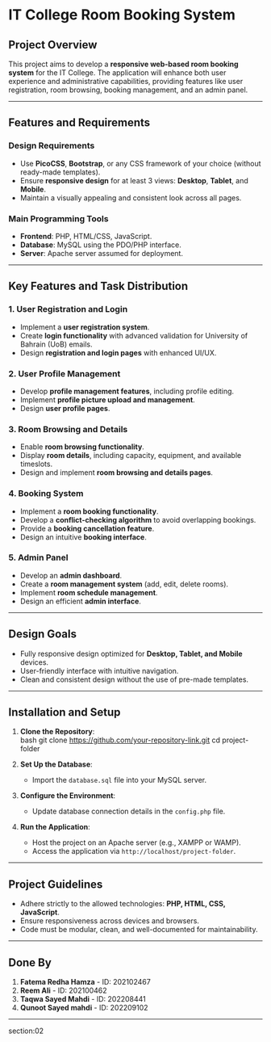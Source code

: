 # IT College Room Booking System

## Project Overview
This project aims to develop a **responsive web-based room booking system** for the IT College. The application will enhance both user experience and administrative capabilities, providing features like user registration, room browsing, booking management, and an admin panel.

---

## Features and Requirements

### **Design Requirements**
- Use **PicoCSS**, **Bootstrap**, or any CSS framework of your choice (without ready-made templates).
- Ensure **responsive design** for at least 3 views: **Desktop**, **Tablet**, and **Mobile**.
- Maintain a visually appealing and consistent look across all pages.

### **Main Programming Tools**
- **Frontend**: PHP, HTML/CSS, JavaScript.
- **Database**: MySQL using the PDO/PHP interface.
- **Server**: Apache server assumed for deployment.

---

## Key Features and Task Distribution

### **1. User Registration and Login**
- Implement a **user registration system**.
- Create **login functionality** with advanced validation for University of Bahrain (UoB) emails.
- Design **registration and login pages** with enhanced UI/UX.

### **2. User Profile Management**
- Develop **profile management features**, including profile editing.
- Implement **profile picture upload and management**.
- Design **user profile pages**.

### **3. Room Browsing and Details**
- Enable **room browsing functionality**.
- Display **room details**, including capacity, equipment, and available timeslots.
- Design and implement **room browsing and details pages**.

### **4. Booking System**
- Implement a **room booking functionality**.
- Develop a **conflict-checking algorithm** to avoid overlapping bookings.
- Provide a **booking cancellation feature**.
- Design an intuitive **booking interface**.

### **5. Admin Panel**
- Develop an **admin dashboard**.
- Create a **room management system** (add, edit, delete rooms).
- Implement **room schedule management**.
- Design an efficient **admin interface**.

---

## Design Goals
- Fully responsive design optimized for **Desktop, Tablet, and Mobile** devices.
- User-friendly interface with intuitive navigation.
- Clean and consistent design without the use of pre-made templates.

---

## Installation and Setup
1. **Clone the Repository**:  
   bash
   git clone https://github.com/your-repository-link.git
   cd project-folder
   

2. **Set Up the Database**:
   - Import the `database.sql` file into your MySQL server.

3. **Configure the Environment**:
   - Update database connection details in the `config.php` file.

4. **Run the Application**:
   - Host the project on an Apache server (e.g., XAMPP or WAMP).
   - Access the application via `http://localhost/project-folder`.

---

## Project Guidelines
- Adhere strictly to the allowed technologies: **PHP, HTML, CSS, JavaScript**.
- Ensure responsiveness across devices and browsers.
- Code must be modular, clean, and well-documented for maintainability.

---

## Done By
1. **Fatema Redha Hamza** - ID: 202102467  
2. **Reem Ali** - ID: 202100462  
3. **Taqwa Sayed Mahdi** - ID: 202208441  
4. **Qunoot Sayed mahdi** - ID: 202209102
---
   section:02
